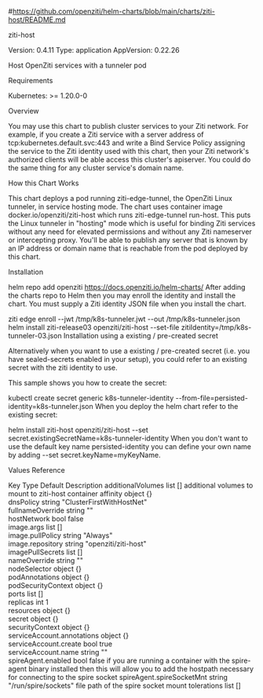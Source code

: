 #https://github.com/openziti/helm-charts/blob/main/charts/ziti-host/README.md

ziti-host

Version: 0.4.11 Type: application AppVersion: 0.22.26

Host OpenZiti services with a tunneler pod

Requirements

Kubernetes: >= 1.20.0-0

Overview

You may use this chart to publish cluster services to your Ziti network. For example, if you create a Ziti service with a server address of tcp:kubernetes.default.svc:443 and write a Bind Service Policy assigning the service to the Ziti identity used with this chart, then your Ziti network's authorized clients will be able access this cluster's apiserver. You could do the same thing for any cluster service's domain name.

How this Chart Works

This chart deploys a pod running ziti-edge-tunnel, the OpenZiti Linux tunneler, in service hosting mode. The chart uses container image docker.io/openziti/ziti-host which runs ziti-edge-tunnel run-host. This puts the Linux tunneler in "hosting" mode which is useful for binding Ziti services without any need for elevated permissions and without any Ziti nameserver or intercepting proxy. You'll be able to publish any server that is known by an IP address or domain name that is reachable from the pod deployed by this chart.

Installation

helm repo add openziti https://docs.openziti.io/helm-charts/
After adding the charts repo to Helm then you may enroll the identity and install the chart. You must supply a Ziti identity JSON file when you install the chart.

ziti edge enroll --jwt /tmp/k8s-tunneler.jwt --out /tmp/k8s-tunneler.json
helm install ziti-release03 openziti/ziti-host --set-file zitiIdentity=/tmp/k8s-tunneler-03.json
Installation using a existing / pre-created secret

Alternatively when you want to use a existing / pre-created secret (i.e. you have sealed-secrets enabled in your setup), you could refer to an existing secret with the ziti identity to use.

This sample shows you how to create the secret:

kubectl create secret generic k8s-tunneler-identity --from-file=persisted-identity=k8s-tunneler.json
When you deploy the helm chart refer to the existing secret:

helm install ziti-host openziti/ziti-host --set secret.existingSecretName=k8s-tunneler-identity
When you don't want to use the default key name persisted-identity you can define your own name by adding --set secret.keyName=myKeyName.

Values Reference

Key	Type	Default	Description
additionalVolumes	list	[]	additional volumes to mount to ziti-host container
affinity	object	{}	
dnsPolicy	string	"ClusterFirstWithHostNet"	
fullnameOverride	string	""	
hostNetwork	bool	false	
image.args	list	[]	
image.pullPolicy	string	"Always"	
image.repository	string	"openziti/ziti-host"	
imagePullSecrets	list	[]	
nameOverride	string	""	
nodeSelector	object	{}	
podAnnotations	object	{}	
podSecurityContext	object	{}	
ports	list	[]	
replicas	int	1	
resources	object	{}	
secret	object	{}	
securityContext	object	{}	
serviceAccount.annotations	object	{}	
serviceAccount.create	bool	true	
serviceAccount.name	string	""	
spireAgent.enabled	bool	false	if you are running a container with the spire-agent binary installed then this will allow you to add the hostpath necessary for connecting to the spire socket
spireAgent.spireSocketMnt	string	"/run/spire/sockets"	file path of the spire socket mount
tolerations	list	[]
